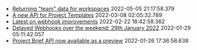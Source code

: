 * [Returning "team" data for workspaces](https://forum.asana.com/t/returning-team-data-for-workspaces) 2022-05-05 21:17:58.379 
* [A new API for Project Templates](https://forum.asana.com/t/a-new-api-for-project-templates) 2022-03-08 02:05:32.789 
* [Latest on webhook improvements](https://forum.asana.com/t/latest-on-webhook-improvements) 2022-02-22 18:42:58.362 
* [Delayed Webhooks over the weekend: 29th January 2022](https://forum.asana.com/t/delayed-webhooks-over-the-weekend-29th-january-2022) 2022-01-29 05:11:42.057 
* [Project Brief API now available as a preview](https://forum.asana.com/t/project-brief-api-now-available-as-a-preview) 2022-01-26 17:36:58.638 
